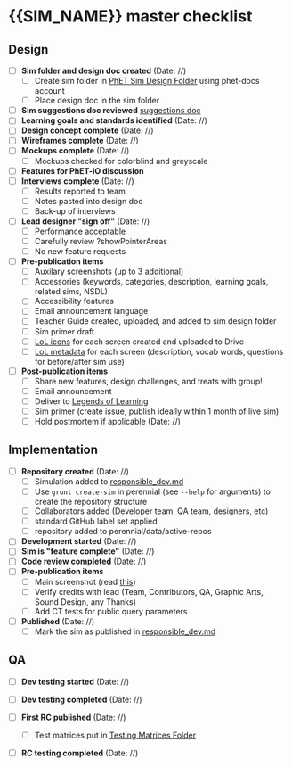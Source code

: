 # {{SIM_NAME}} master checklist

## Design
- [ ] **Sim folder and design doc created** (Date: //)
  - [ ] Create sim folder in [PhET Sim Design Folder](https://drive.google.com/drive/folders/0B6CMwxdP0NGYUUhvZnlCUDF0bGc) using phet-docs account
  - [ ] Place design doc in the sim folder
- [ ] **Sim suggestions doc reviewed** [suggestions doc](https://phet.unfuddle.com/a#/projects/9404/notebooks/3863/pages/105821)
- [ ] **Learning goals and standards identified** (Date: //)
- [ ] **Design concept complete**  (Date: //)
- [ ] **Wireframes complete** (Date: //)
- [ ] **Mockups complete** (Date: //)
  - [ ] Mockups checked for colorblind and greyscale
- [ ] **Features for PhET-iO discussion**
- [ ] **Interviews complete** (Date: //)
  - [ ] Results reported to team
  - [ ] Notes pasted into design doc
  - [ ] Back-up of interviews
- [ ] **Lead designer "sign off"** (Date: //)
  - [ ] Performance acceptable
  - [ ] Carefully review ?showPointerAreas
  - [ ] No new feature requests
- [ ] **Pre-publication items**
  - [ ] Auxilary screenshots (up to 3 additional)
  - [ ] Accessories (keywords, categories, description, learning goals, related sims, NSDL)
  - [ ] Accessibility features
  - [ ] Email announcement language
  - [ ] Teacher Guide created, uploaded, and added to sim design folder
  - [ ] Sim primer draft
  - [ ] [LoL icons](https://docs.google.com/document/d/1GmLNE31gs8hQYGze3xwmN9k7B6gu7lQ7wJe2phqdH9Y/edit) for each screen created and uploaded to Drive
  - [ ] [LoL metadata](https://docs.google.com/spreadsheets/d/1umIAmhn89WN1nzcHKhYJcv-n3Oj6ps1wITc-CjWYytE/edit#gid=562591429) for each screen (description, vocab words, questions for before/after sim use)
- [ ] **Post-publication items**
  - [ ] Share new features, design challenges, and treats with group!
  - [ ] Email announcement
  - [ ] Deliver to [Legends of Learning](https://docs.google.com/spreadsheets/d/1umIAmhn89WN1nzcHKhYJcv-n3Oj6ps1wITc-CjWYytE/edit#gid=0)
  - [ ] Sim primer (create issue, publish ideally within 1 month of live sim)
  - [ ] Hold postmortem if applicable (Date: //)

## Implementation
- [ ] **Repository created** (Date: //)
  - [ ] Simulation added to [responsible_dev.md](https://github.com/phetsims/phet-info/blob/master/sim-info/responsible_dev.md)
  - [ ] Use `grunt create-sim` in perennial (see `--help` for arguments) to create the repository structure
  - [ ] Collaborators added (Developer team, QA team, designers, etc)
  - [ ] standard GitHub label set applied
  - [ ] repository added to perennial/data/active-repos
- [ ] **Development started** (Date: //)
- [ ] **Sim is "feature complete"** (Date: //)
- [ ] **Code review completed** (Date: //)
- [ ] **Pre-publication items**
  - [ ] Main screenshot (read [this](https://github.com/phetsims/QA/blob/master/doc/qa-book.md#screenshots))
  - [ ] Verify credits with lead (Team, Contributors, QA, Graphic Arts, Sound Design, any Thanks)
  - [ ] Add CT tests for public query parameters
- [ ] **Published** (Date: //)
  - [ ] Mark the sim as published in [responsible_dev.md](https://github.com/phetsims/phet-info/blob/master/sim-info/responsible_dev.md)

## QA
- [ ] **Dev testing started** (Date: //)
- [ ] **Dev testing completed** (Date: //)
- [ ] **First RC published** (Date: //)
  - [ ] Test matrices put in [Testing Matrices Folder](https://drive.google.com/drive/folders/0B6CMwxdP0NGYbW9fTGNCODdYVjQ)
- [ ] **RC testing completed** (Date: //)

